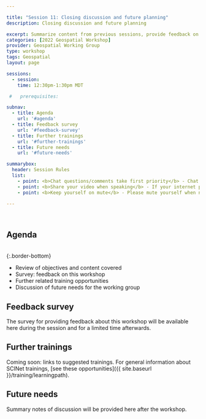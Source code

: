 ```yaml
---

title: "Session 11: Closing discussion and future planning"
description: Closing discussion and future planning

excerpt: Summarize content from previous sessions, provide feedback on workshop, and discuss future needs of working group
categories: [2022 Geospatial Workshop]  
provider: Geospatial Working Group
type: workshop
tags: Geospatial
layout: page

sessions:
  - session: 
    time: 12:30pm-1:30pm MDT

 #   prerequisites:

subnav:
  - title: Agenda
    url: '#agenda'
  - title: Feedback survey
    url: '#feedback-survey'
  - title: Further trainings
    url: '#further-trainings'
  - title: Future needs
    url: '#future-needs'

summarybox:
  header: Session Rules
  list:
    - point: <b>Chat questions/comments take first priority</b> - Chat your question/comments either to everyone (preferred) or to the chat moderator (Ryan Lucas) privately to have your question/comment read out loud anonymously. We will answer chat questions first and call on people who have written in the chat before we take questions from raised hands.
    - point: <b>Share your video when speaking</b> - If your internet plan/connectivity allows, please share your video when speaking.
    - point: <b>Keep yourself on mute</b> - Please mute yourself when not speaking.

---
```


<br>

## Agenda
<br>
{:.border-bottom}

* Review of objectives and content covered 
* Survey: feedback on this workshop  
* Further related training opportunities 
* Discussion of future needs for the working group 

## Feedback survey

The survey for providing feedback about this workshop will be available here during the session and for a limited time afterwards. 

## Further trainings

Coming soon: links to suggested trainings. For general information about SCINet trainings, [see these opportunities]({{ site.baseurl }}/training/learningpath).

## Future needs

Summary notes of discussion will be provided here after the workshop. 

<br>